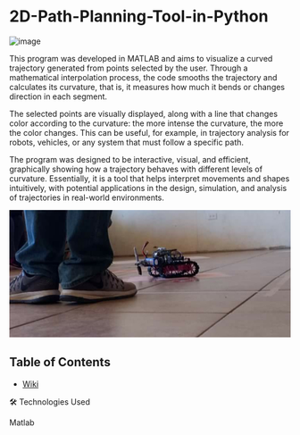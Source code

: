
# 2D-Path-Planning-Tool-in-Python

![image]()




This program was developed in MATLAB and aims to visualize a curved trajectory generated from points selected by the user. Through a mathematical interpolation process, the code smooths the trajectory and calculates its curvature, that is, it measures how much it bends or changes direction in each segment.

The selected points are visually displayed, along with a line that changes color according to the curvature: the more intense the curvature, the more the color changes. This can be useful, for example, in trajectory analysis for robots, vehicles, or any system that must follow a specific path.

The program was designed to be interactive, visual, and efficient, graphically showing how a trajectory behaves with different levels of curvature. Essentially, it is a tool that helps interpret movements and shapes intuitively, with potential applications in the design, simulation, and analysis of trajectories in real-world environments.

<p align="center">
  <img src="https://raw.githubusercontent.com/miguelvmonroy/omnidirectional-mobile-robot/refs/heads/main/FotosVehiculo.jpg" alt="Vehículo Omnidireccional" />
</p>



## Table of Contents
- [Wiki](https://github.com/miguelvmonroy/2D-Path-Planning-Tool-in-Matlab/wiki)

🛠 Technologies Used

Matlab
